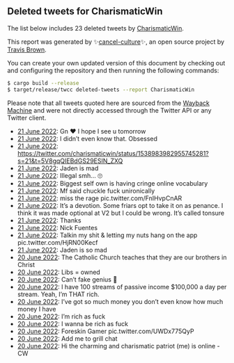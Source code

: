 ## Deleted tweets for CharismaticWin

The list below includes 23 deleted tweets by
[CharismaticWin](https://twitter.com/CharismaticWin).



This report was generated by ✨[cancel-culture](https://github.com/travisbrown/cancel-culture)✨,
an open source project by [Travis Brown](https://twitter.com/travisbrown).

You can create your own updated version of this document by checking out and configuring the
repository and then running the following commands:

```bash
$ cargo build --release
$ target/release/twcc deleted-tweets --report CharismaticWin
```

Please note that all tweets quoted here are sourced from the
[Wayback Machine](https://web.archive.org) and were not directly accessed through the Twitter API or
any Twitter client.

* [21 June 2022](https://web.archive.org/web/20220621054500/https://twitter.com/CharismaticWin/status/1539122096298770435): Gn ❤️ I hope I see u tomorrow <!--1539122096298770435-->
* [21 June 2022](https://web.archive.org/web/20220621045909/https://twitter.com/CharismaticWin/status/1539110582909300736): I didn’t even know that. Obsessed <!--1539110582909300736-->
* [21 June 2022](https://web.archive.org/web/20220621042257/https://twitter.com/CharismaticWin/status/1539101365112393728): https://twitter.com/charismaticwin/status/1538983982955745281?s=21&t=5V8gqQIEBdGS29ESIN_ZXQ <!--1539101365112393728-->
* [21 June 2022](https://web.archive.org/web/20220621041115/https://twitter.com/CharismaticWin/status/1539098438406660096): Jaden is mad <!--1539098438406660096-->
* [21 June 2022](https://web.archive.org/web/20220621033433/https://twitter.com/CharismaticWin/status/1539089167417851904): Illegal smh… 🙄 <!--1539089167417851904-->
* [21 June 2022](https://web.archive.org/web/20220621032001/https://twitter.com/CharismaticWin/status/1539085350710157316): Biggest self own is having cringe online vocabulary <!--1539085510458720262-->
* [21 June 2022](https://web.archive.org/web/20220621032001/https://twitter.com/CharismaticWin/status/1539085350710157316): Mf said chuckle fuck unironically <!--1539085350710157316-->
* [21 June 2022](https://web.archive.org/web/20220621031344/https://twitter.com/CharismaticWin/status/1539083950995521537): miss the rage pic.twitter.com/FnIHvpCnAR <!--1539083950995521537-->
* [21 June 2022](https://web.archive.org/web/20220621025336/https://twitter.com/CharismaticWin/status/1539078785269698560): It’s a devotion. Some friars opt to take it on as penance. I think it was made optional at V2 but I could be wrong. It’s called tonsure <!--1539078785269698560-->
* [21 June 2022](https://web.archive.org/web/20220621025208/https://twitter.com/CharismaticWin/status/1539078421522829313): Thanks <!--1539078421522829313-->
* [21 June 2022](https://web.archive.org/web/20220621022619/https://twitter.com/CharismaticWin/status/1539072095547756549): Nick Fuentes <!--1539072095547756549-->
* [21 June 2022](https://web.archive.org/web/20220621014400/https://twitter.com/CharismaticWin/status/1539058916889354240): Talkin my shit & letting my nuts hang on the app pic.twitter.com/HjRN00Kecf <!--1539058916889354240-->
* [21 June 2022](https://web.archive.org/web/20220621010731/https://twitter.com/CharismaticWin/status/1539052051262582786): Jaden is so mad <!--1539052051262582786-->
* [20 June 2022](https://web.archive.org/web/20220620230849/https://twitter.com/CharismaticWin/status/1539022330218921984): The Catholic Church teaches that they are our brothers in Christ <!--1539022330218921984-->
* [20 June 2022](https://web.archive.org/web/20220620230700/https://twitter.com/CharismaticWin/status/1539021936826646529): Libs = owned <!--1539021936826646529-->
* [20 June 2022](https://web.archive.org/web/20220620223156/https://twitter.com/CharismaticWin/status/1539013084739682307): Can’t fake genius 💅 <!--1539013084739682307-->
* [20 June 2022](https://web.archive.org/web/20220620203651/https://twitter.com/CharismaticWin/status/1538984117743890437): I have 100 streams of passive income $100,000 a day per stream. Yeah, I’m THAT rich. <!--1538984117743890437-->
* [20 June 2022](https://web.archive.org/web/20220620203640/https://twitter.com/CharismaticWin/status/1538983982955745281): I’ve got so much money you don’t even know how much money I have <!--1538983982955745281-->
* [20 June 2022](https://web.archive.org/web/20220620203613/https://twitter.com/CharismaticWin/status/1538983927389503491): I’m rich as fuck <!--1538983927389503491-->
* [20 June 2022](https://web.archive.org/web/20220620203535/https://twitter.com/CharismaticWin/status/1538983902043426816): I wanna be rich as fuck <!--1538983902043426816-->
* [20 June 2022](https://web.archive.org/web/20220620202304/https://twitter.com/CharismaticWin/status/1538979538310516737): Foreskin Gamer pic.twitter.com/UWDx775QyP <!--1538979538310516737-->
* [20 June 2022](https://web.archive.org/web/20220620175834/https://twitter.com/CharismaticWin/status/1538944287374725122): Add me to grill chat <!--1538944287374725122-->
* [20 June 2022](https://web.archive.org/web/20220620170425/https://twitter.com/CharismaticWin/status/1538930679571955713): Hi  the charming and charismatic patriot (me) is online  -CW <!--1538930679571955713-->
